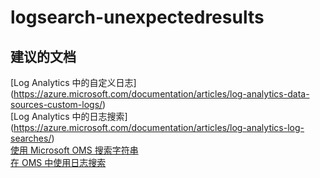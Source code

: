 
<properties
    pageTitle="logsearch-unexpectedresults"
    description="与日志搜索相关的问题：意外结果"
    service="microsoft.operationalinsights"
    resource="operationalinsightsaccounts"
    authors="adoylemsft"
    displayorder=""
    selfHelpType="generic"
    supportTopicIds="32536695"
    resourceTags=""
    productPesIds="15725"
    cloudEnvironments="public, Blackforest, Fairfax"
/>


# <a name="logsearchunexpectedresults"></a>logsearch-unexpectedresults


## <a name="recommended-documents"></a>**建议的文档**
[Log Analytics 中的自定义日志] (https://azure.microsoft.com/documentation/articles/log-analytics-data-sources-custom-logs/) <br>
[Log Analytics 中的日志搜索] (https://azure.microsoft.com/documentation/articles/log-analytics-log-searches/) <br>
[使用 Microsoft OMS 搜索字符串](https://blogs.technet.microsoft.com/msoms/2016/01/29/using-microsoft-operations-management-suite-search-strings/) <br>
[在 OMS 中使用日志搜索](https://blogs.technet.microsoft.com/omsblog/2015/12/21/using-log-search-in-microsoft-oms/)


<!--HONumber=Nov16_HO2-->


